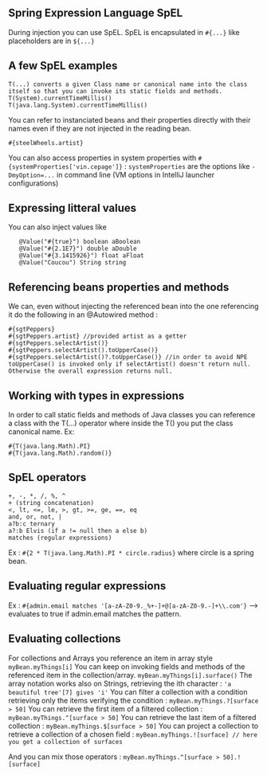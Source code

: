 Spring Expression Language SpEL
-------------------------------

During injection you can use SpEL.
SpEL is encapsulated in ```#{...}``` like placeholders are in ```${...}```

A few SpEL examples
-------------------
```
T(...) converts a given Class name or canonical name into the class itself so that you can invoke its static fields and methods.
T(System).currentTimeMillis()
T(java.lang.System).currentTimeMillis()
```
You can refer to instanciated beans and their properties directly with their names even if they are not injected in the reading bean.
```
#{steelWheels.artist}
```
You can also access properties in system properties with ```#{systemProperties['vin.cepage']}``` :
```systemProperties``` are the options like ```-DmyOption=...``` in command line (VM options in IntelliJ launcher configurations)

Expressing litteral values
--------------------------

You can also inject values like
 ```
    @Value("#{true}") boolean aBoolean
    @Value("#{2.1E7}") double aDouble
    @Value("#{3.1415926}") float aFloat
    @Value("Coucou") String string
```
Referencing beans properties and methods
----------------------------------------
We can, even without injecting the referenced bean into the one referencing it do the following in an @Autowired method :
```
#{sgtPeppers}
#{sgtPeppers.artist} //provided artist as a getter
#{sgtPeppers.selectArtist()}
#{sgtPeppers.selectArtist().toUpperCase()}
#{sgtPeppers.selectArtist()?.toUpperCase()} //in order to avoid NPE toUpperCase() is invoked only if selectArtist() doesn't return null. Otherwise the overall expression returns null.
```
Working with types in expressions
---------------------------------
In order to call static fields and methods of Java classes you can reference a class with the T(...) operator where inside the T() you put the class canonical name.
Ex:
```
#{T(java.lang.Math).PI}
#{T(java.lang.Math).random()} 
```
SpEL operators
--------------
```
+, -, *, /, %, ^
+ (string concatenation)
<, lt, <=, le, >, gt, >=, ge, ==, eq
and, or, not, |
a?b:c ternary
a?:b Elvis (if a != null then a else b)
matches (regular expressions)
```
Ex :
```#{2 * T(java.lang.Math).PI * circle.radius}``` where circle is a spring bean.

Evaluating regular expressions
------------------------------
Ex : ```#{admin.email matches '[a-zA-Z0-9._%+-]+@[a-zA-Z0-9.-]+\\.com'}``` --> evaluates to true if admin.email matches the pattern.

Evaluating collections
----------------------
For collections and Arrays you reference an item in array style ```myBean.myThings[i]```
You can keep on invoking fields and methods of the referenced item in the collection/array.
```myBean.myThings[i].surface()```
The array notation works also on Strings, retrieving the ith character : ```'a beautiful tree'[7] gives 'i'```
You can filter a collection with a condition retrieving only the items verifying the condition :
```myBean.myThings.?[surface > 50]```
You can retrieve the first item of a filtered collection :
```myBean.myThings.^[surface > 50]```
You can retrieve the last item of a filtered collection :
```myBean.myThings.$[surface > 50]```
You can project a collection to retrieve a collection of a chosen field :
```myBean.myThings.![surface] // here you get a collection of surfaces```

And you can mix those operators :
```myBean.myThings.^[surface > 50].![surface]```
